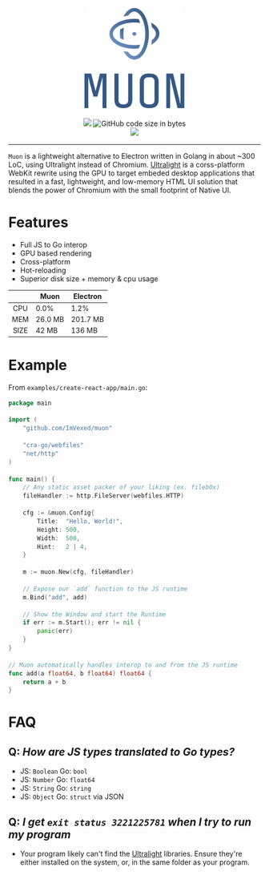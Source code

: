 <p align="center">
<img width="200" height="200" src="./logo.svg" alt="gnet">
<br /> <br />
<a title="Go Report Card" target="_blank" href="https://goreportcard.com/report/github.com/ImVexed/muon"><img src="https://goreportcard.com/badge/github.com/ImVexed/muon?style=flat-square"></a>
<img alt="GitHub code size in bytes" src="https://img.shields.io/github/languages/code-size/ImVexed/muon">
<br/>
<a title="Doc for gnet" target="_blank" href="https://gowalker.org/github.com/ImVexed/muon"><img src="https://img.shields.io/badge/api-reference-blue.svg?style=flat-square"></a>
</p>

----

`Muon` is a lightweight alternative to Electron written in Golang in about ~300 LoC, using Ultralight instead of Chromium. [Ultralight](https://ultralig.ht/) is a corss-platform WebKit rewrite using the GPU to target embeded desktop applications that resulted in a fast, lightweight, and low-memory HTML UI solution that blends the power of Chromium with the small footprint of Native UI.


# Features

- Full JS to Go interop
- GPU based rendering
- Cross-platform
- Hot-reloading
- Superior disk size + memory & cpu usage


|      | Muon    | Electron |
|:----:|---------|----------|
| CPU  | 0.0%    | 1.2%     |
| MEM  | 26.0 MB | 201.7 MB |
| SIZE | 42 MB   | 136 MB   |

# Example

From `examples/create-react-app/main.go`:
```go
package main

import (
	"github.com/ImVexed/muon"

	"cra-go/webfiles"
	"net/http"
)

func main() {
    // Any static asset packer of your liking (ex. fileb0x)
	fileHandler := http.FileServer(webfiles.HTTP)

	cfg := &muon.Config{
		Title:  "Hello, World!",
		Height: 500,
		Width:  500,
		Hint:   2 | 4,
	}

	m := muon.New(cfg, fileHandler)

    // Expose our `add` function to the JS runtime
	m.Bind("add", add)

    // Show the Window and start the Runtime
	if err := m.Start(); err != nil {
		panic(err)
	}
}

// Muon automatically handles interop to and from the JS runtime
func add(a float64, b float64) float64 {
	return a + b
}
```

# FAQ

## Q: *How are JS types translated to Go types?*
- JS: `Boolean` Go: `bool`
- JS: `Number`  Go: `float64`
- JS: `String`  Go: `string`
- JS: `Object`  Go: `struct` via JSON

## Q: *I get `exit status 3221225781` when I try to run my program*
- Your program likely can't find the [Ultralight](https://ultralig.ht/) libraries. Ensure they're either installed on the system, or, in the same folder as your program.